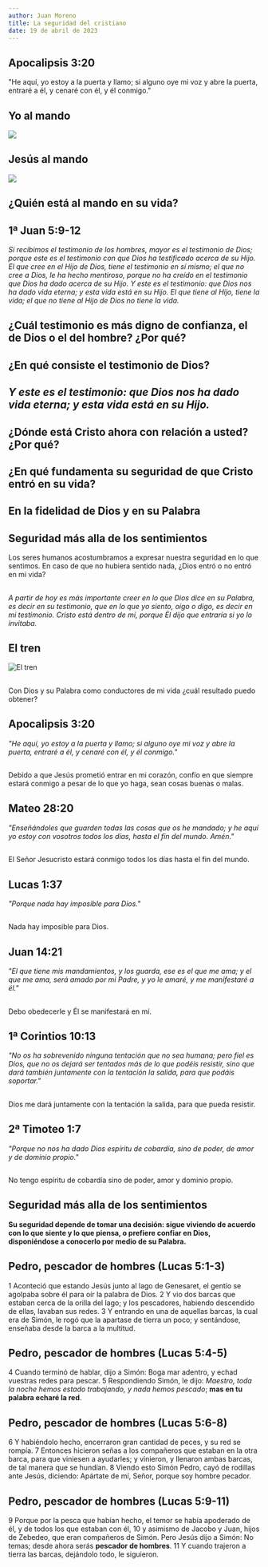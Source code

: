 ```yaml
---
author: Juan Moreno
title: La seguridad del cristiano
date: 19 de abril de 2023
---
```


## Apocalipsis 3:20
"He aquí, yo estoy a la puerta y llamo; si alguno oye mi voz y abre la puerta, entraré a él, y cenaré con él, y él conmigo."

## Yo al mando
![](images/ego_al_mando.png)

[//]: # (E = Ego, el yo en el trono de su vida.)
[//]: # (o = Intereses personales bajo el control suyo, en desorden y confusión.)
[//]: # († = Cristo, fuera de su vida.)

## Jesús al mando
![](images/Jesús_al_mando.png)

[//]: # († = Jesucristo en el trono de su vida.)
[//]: # (E = Su ego destronado.)
[//]: # (o = Intereses personales y diversas actividades bajo el control de Cristo, lo que trae como resultado armonía y propósito)

## ¿Quién está al mando en su vida?

## 1ª Juan 5:9-12

_Si recibimos el testimonio de los hombres, mayor es el testimonio de Dios; porque este es el testimonio con que Dios ha testificado acerca de su Hijo. El que cree en el Hijo de Dios, tiene el testimonio en sí mismo; el que no cree a Dios, le ha hecho mentiroso, porque no ha creído en el testimonio que Dios ha dado acerca de su Hijo. Y este es el testimonio: que Dios nos ha dado vida eterna; y esta vida está en su Hijo. El que tiene al Hijo, tiene la vida; el que no tiene al Hijo de Dios no tiene la vida._

## ¿Cuál testimonio es más digno de confianza, el de Dios o el del hombre? ¿Por qué?

## ¿En qué consiste el testimonio de Dios?

##  _Y este es el testimonio: que Dios nos ha dado vida eterna; y esta vida está en su Hijo._

## ¿Dónde está Cristo ahora con relación a usted? ¿Por qué?

## ¿En qué fundamenta su seguridad de que Cristo entró en su vida?

## **En la fidelidad de Dios y en su Palabra**

## Seguridad más alla de los sentimientos

Los seres humanos acostumbramos a expresar nuestra seguridad en lo que sentimos.
En caso de que no hubiera sentido nada, ¿Dios entró o no entró en mi vida?

##
_A partir de hoy es más importante creer en lo que Dios dice en su Palabra, es decir en su testimonio, que en lo que yo siento, oigo o digo, es decir en mi testimonio. Cristo está dentro de mí, porque Él dijo que entraría si yo lo invitaba._

## El tren

![El tren](images/el-tren.png)

## 
Con Dios y su Palabra como conductores de mi vida ¿cuál resultado puedo obtener?

## Apocalipsis 3:20
_"He aquí, yo estoy a la puerta y llamo; si alguno oye mi voz y abre la puerta, entraré a él, y cenaré con él, y él conmigo."_

##
Debido a que Jesús prometió entrar en mi corazón, confío en que siempre estará conmigo a pesar de lo que yo haga, sean cosas buenas o malas.

## Mateo 28:20
_"Enseñándoles que guarden todas las cosas que os he mandado; y he aquí yo estoy con vosotros todos los días, hasta el fin del mundo. Amén."_

## 
El Señor Jesucristo estará conmigo todos los días hasta el fin del mundo.

## Lucas 1:37
_"Porque nada hay imposible para Dios."_

##
Nada hay imposible para Dios.

## Juan 14:21
_"El que tiene mis mandamientos, y los guarda, ese es el que me ama; y el que me ama, será amado por mi Padre, y yo le amaré, y me manifestaré a él."_

## 
Debo obedecerle y Él se manifestará en mí.

## 1ª Corintios 10:13
_"No os ha sobrevenido ninguna tentación que no sea humana; pero fiel es Dios, que no os dejará ser tentados más de lo que podéis resistir, sino que dará también juntamente con la tentación la salida, para que podáis soportar."_

##
Dios me dará juntamente con la tentación la salida, para que pueda resistir.

## 2ª Timoteo 1:7
_"Porque no nos ha dado Dios espíritu de cobardía, sino de poder, de amor y de dominio propio."_

##
No tengo espíritu de cobardía sino de poder, amor y dominio propio.

## Seguridad más alla de los sentimientos
**Su seguridad depende de tomar una decisión: sigue viviendo de acuerdo con lo que siente y lo que piensa, o prefiere confiar en Dios, disponiéndose a conocerlo por medio de su Palabra.**

## Pedro, pescador de hombres (Lucas 5:1-3)

1 Aconteció que estando Jesús junto al lago de Genesaret, el gentío se agolpaba sobre él para oír la palabra de Dios. 
2 Y vio dos barcas que estaban cerca de la orilla del lago; y los pescadores, habiendo descendido de ellas, lavaban sus redes. 
3 Y entrando en una de aquellas barcas, la cual era de Simón, le rogó que la apartase de tierra un poco; y sentándose, enseñaba desde la barca a la multitud. 

## Pedro, pescador de hombres (Lucas 5:4-5)
4 Cuando terminó de hablar, dijo a Simón: Boga mar adentro, y echad vuestras redes para pescar.
5 Respondiendo Simón, le dijo: _Maestro, toda la noche hemos estado trabajando, y nada hemos pescado_; **mas en tu palabra echaré la red**.

## Pedro, pescador de hombres (Lucas 5:6-8)
6 Y habiéndolo hecho, encerraron gran cantidad de peces, y su red se rompía. 
7 Entonces hicieron señas a los compañeros que estaban en la otra barca, para que viniesen a ayudarles; y vinieron, y llenaron ambas barcas, de tal manera que se hundían. 
8 Viendo esto Simón Pedro, cayó de rodillas ante Jesús, diciendo: Apártate de mí, Señor, porque soy hombre pecador. 

## Pedro, pescador de hombres (Lucas 5:9-11)
9 Porque por la pesca que habían hecho, el temor se había apoderado de él, y de todos los que estaban con él, 
10 y asimismo de Jacobo y Juan, hijos de Zebedeo, que eran compañeros de Simón. Pero Jesús dijo a Simón: No temas; desde ahora serás **pescador de hombres**. 
11 Y cuando trajeron a tierra las barcas, dejándolo todo, le siguieron.

